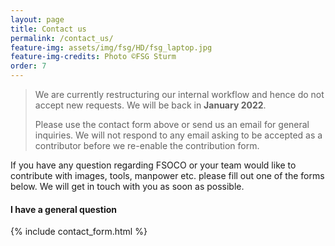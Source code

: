 ```yaml
---
layout: page
title: Contact us
permalink: /contact_us/
feature-img: assets/img/fsg/HD/fsg_laptop.jpg
feature-img-credits: Photo ©FSG Sturm
order: 7
---
```


> We are currently restructuring our internal workflow and hence do not accept new requests. We will be back in **January 2022**.
>
> Please use the contact form above or send us an email for general inquiries. We will not respond to any email asking to be accepted as a contributor before we re-enable the contribution form.

If you have any question regarding FSOCO or your team would like to contribute with images, tools, manpower etc. please fill out one of the forms below.
We will get in touch with you as soon as possible. 

#### I have a general question
{% include contact_form.html %}

[comment]: <> (#### I would like to contribute)

[comment]: <> (% include contribution_form.html %)
